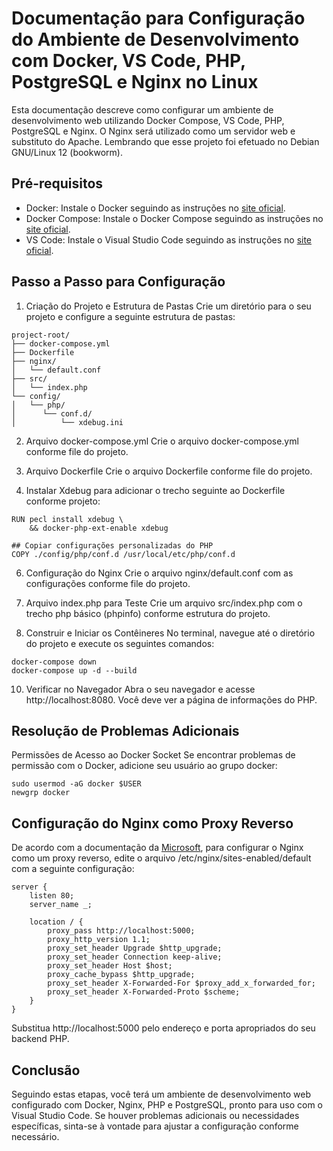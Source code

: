 # Documentação para Configuração do Ambiente de Desenvolvimento com Docker, VS Code, PHP, PostgreSQL e Nginx no Linux
Esta documentação descreve como configurar um ambiente de desenvolvimento web utilizando Docker Compose, VS Code, PHP, PostgreSQL e Nginx. 
O Nginx será utilizado como um servidor web e substituto do Apache. Lembrando que esse projeto foi efetuado no Debian GNU/Linux 12 (bookworm).

## Pré-requisitos
 - Docker: Instale o Docker seguindo as instruções no [site oficial](https://docs.docker.com/get-docker/).
 - Docker Compose: Instale o Docker Compose seguindo as instruções no [site oficial](https://docs.docker.com/compose/install/).
 - VS Code: Instale o Visual Studio Code seguindo as instruções no [site oficial](https://code.visualstudio.com/).

## Passo a Passo para Configuração
1. Criação do Projeto e Estrutura de Pastas
Crie um diretório para o seu projeto e configure a seguinte estrutura de pastas:

```
project-root/
├── docker-compose.yml
├── Dockerfile
├── nginx/
│   └── default.conf
├── src/
│   └── index.php
└── config/
│   └── php/
│      └── conf.d/
│          └── xdebug.ini
```

2. Arquivo docker-compose.yml
Crie o arquivo docker-compose.yml conforme file do projeto.

4. Arquivo Dockerfile
Crie o arquivo Dockerfile conforme file do projeto.

5. Instalar Xdebug para adicionar o trecho seguinte ao Dockerfile conforme projeto:

```
RUN pecl install xdebug \
    && docker-php-ext-enable xdebug

## Copiar configurações personalizadas do PHP
COPY ./config/php/conf.d /usr/local/etc/php/conf.d
```

6. Configuração do Nginx
Crie o arquivo nginx/default.conf com as configurações conforme file do projeto.

7. Arquivo index.php para Teste
Crie um arquivo src/index.php com o trecho php básico (phpinfo) conforme estrutura do projeto.

8. Construir e Iniciar os Contêineres
No terminal, navegue até o diretório do projeto e execute os seguintes comandos:

```
docker-compose down
docker-compose up -d --build
```

10. Verificar no Navegador
Abra o seu navegador e acesse http://localhost:8080. Você deve ver a página de informações do PHP.

## Resolução de Problemas Adicionais
Permissões de Acesso ao Docker Socket
Se encontrar problemas de permissão com o Docker, adicione seu usuário ao grupo docker:

```
sudo usermod -aG docker $USER
newgrp docker
```

## Configuração do Nginx como Proxy Reverso
De acordo com a documentação da [Microsoft](https://learn.microsoft.com/pt-br/troubleshoot/developer/webapps/aspnetcore/practice-troubleshoot-linux/2-2-install-nginx-configure-it-reverse-proxy),
para configurar o Nginx como um proxy reverso, edite o arquivo /etc/nginx/sites-enabled/default com a seguinte configuração:

```
server {
    listen 80;
    server_name _;

    location / {
        proxy_pass http://localhost:5000;
        proxy_http_version 1.1;
        proxy_set_header Upgrade $http_upgrade;
        proxy_set_header Connection keep-alive;
        proxy_set_header Host $host;
        proxy_cache_bypass $http_upgrade;
        proxy_set_header X-Forwarded-For $proxy_add_x_forwarded_for;
        proxy_set_header X-Forwarded-Proto $scheme;
    }
}
```

Substitua http://localhost:5000 pelo endereço e porta apropriados do seu backend PHP.

## Conclusão
Seguindo estas etapas, você terá um ambiente de desenvolvimento web configurado com Docker, Nginx, PHP e PostgreSQL,
pronto para uso com o Visual Studio Code. Se houver problemas adicionais ou necessidades específicas, sinta-se à vontade para ajustar a configuração conforme necessário.
